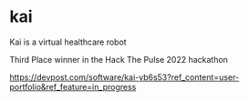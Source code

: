 # kai
Kai is a virtual healthcare robot

Third Place winner in the Hack The Pulse 2022 hackathon

https://devpost.com/software/kai-yb6s53?ref_content=user-portfolio&ref_feature=in_progress
